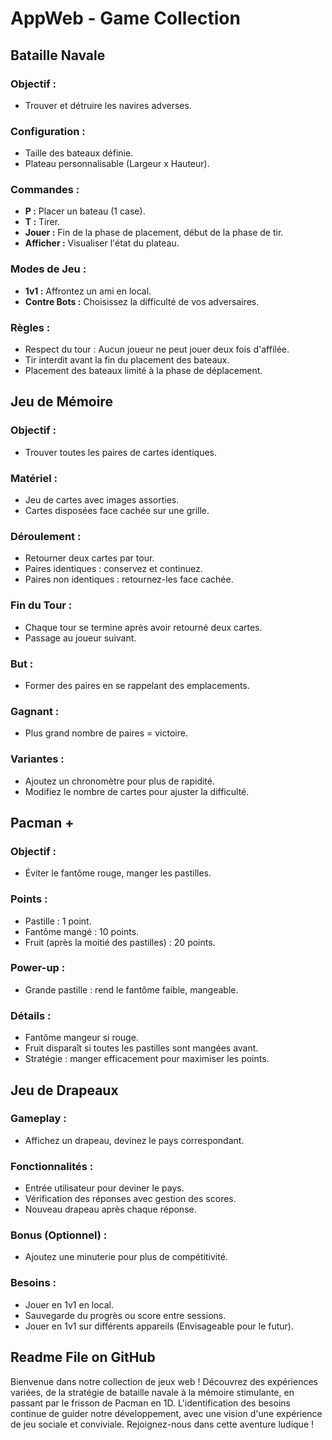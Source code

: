 # AppWeb - Game Collection

## Bataille Navale
### Objectif :
- Trouver et détruire les navires adverses.
### Configuration :
- Taille des bateaux définie.
- Plateau personnalisable (Largeur x Hauteur).
### Commandes :
- **P :** Placer un bateau (1 case).
- **T :** Tirer.
- **Jouer :** Fin de la phase de placement, début de la phase de tir.
- **Afficher :** Visualiser l'état du plateau.
### Modes de Jeu :
- **1v1 :** Affrontez un ami en local.
- **Contre Bots :** Choisissez la difficulté de vos adversaires.
### Règles :
- Respect du tour : Aucun joueur ne peut jouer deux fois d'affilée.
- Tir interdit avant la fin du placement des bateaux.
- Placement des bateaux limité à la phase de déplacement.

## Jeu de Mémoire
### Objectif :
- Trouver toutes les paires de cartes identiques.
### Matériel :
- Jeu de cartes avec images assorties.
- Cartes disposées face cachée sur une grille.
### Déroulement :
- Retourner deux cartes par tour.
- Paires identiques : conservez et continuez.
- Paires non identiques : retournez-les face cachée.
### Fin du Tour :
- Chaque tour se termine après avoir retourné deux cartes.
- Passage au joueur suivant.
### But :
- Former des paires en se rappelant des emplacements.
### Gagnant :
- Plus grand nombre de paires = victoire.
### Variantes :
- Ajoutez un chronomètre pour plus de rapidité.
- Modifiez le nombre de cartes pour ajuster la difficulté.

## Pacman +
### Objectif :
- Éviter le fantôme rouge, manger les pastilles.
### Points :
- Pastille : 1 point.
- Fantôme mangé : 10 points.
- Fruit (après la moitié des pastilles) : 20 points.
### Power-up :
- Grande pastille : rend le fantôme faible, mangeable.
### Détails :
- Fantôme mangeur si rouge.
- Fruit disparaît si toutes les pastilles sont mangées avant.
- Stratégie : manger efficacement pour maximiser les points.

## Jeu de Drapeaux
### Gameplay :
- Affichez un drapeau, devinez le pays correspondant.
### Fonctionnalités :
- Entrée utilisateur pour deviner le pays.
- Vérification des réponses avec gestion des scores.
- Nouveau drapeau après chaque réponse.
### Bonus (Optionnel) :
- Ajoutez une minuterie pour plus de compétitivité.
### Besoins :
- Jouer en 1v1 en local.
- Sauvegarde du progrès ou score entre sessions.
- Jouer en 1v1 sur différents appareils (Envisageable pour le futur).

## Readme File on GitHub
Bienvenue dans notre collection de jeux web ! Découvrez des expériences variées, de la stratégie de bataille navale à la mémoire stimulante, en passant par le frisson de Pacman en 1D. L'identification des besoins continue de guider notre développement, avec une vision d'une expérience de jeu sociale et conviviale. Rejoignez-nous dans cette aventure ludique !
